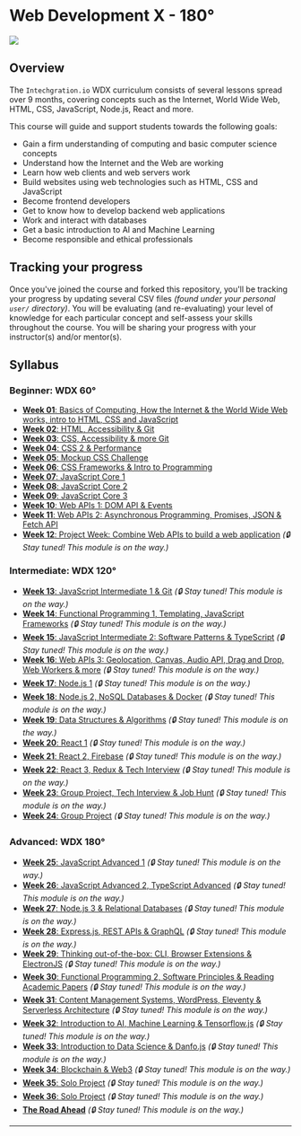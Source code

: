 # Web Development X - 180°

![](assets/syllabus.jpg)

## Overview 

  The `Intechgration.io` WDX curriculum consists of several lessons spread over 9 months, covering concepts such as the Internet, World Wide Web, HTML, CSS, JavaScript, Node.js, React and more.

  This course will guide and support students towards the following goals:

  - Gain a firm understanding of computing and basic computer science concepts
  - Understand how the Internet and the Web are working
  - Learn how web clients and web servers work
  - Build websites using web technologies such as HTML, CSS and JavaScript
  - Become frontend developers
  - Get to know how to develop backend web applications
  - Work and interact with databases
  - Get a basic introduction to AI and Machine Learning
  - Become responsible and ethical professionals 

## Tracking your progress

  Once you've joined the course and forked this repository, you'll be tracking your progress by updating several CSV files _(found under your personal `user/` directory)_. You will be evaluating (and re-evaluating) your level of knowledge for each particular concept and self-assess your skills throughout the course. You will be sharing your progress with your instructor(s) and/or mentor(s).

## Syllabus

### Beginner: WDX 60°

  - [**Week 01**: Basics of Computing, How the Internet & the World Wide Web works, intro to HTML, CSS and JavaScript](week01/index.md)
  - [**Week 02**: HTML, Accessibility & Git](week02/index.md)
  - [**Week 03**: CSS, Accessibility & more Git](week03/index.md)
  - [**Week 04**: CSS 2 & Performance](week04/index.md)
  - [**Week 05**: Mockup CSS Challenge](week05/index.md)
  - [**Week 06**: CSS Frameworks & Intro to Programming](week06/index.md)
  - [**Week 07**: JavaScript Core 1](week07/index.md)
  - [**Week 08**: JavaScript Core 2](week08/index.md)
  - [**Week 09**: JavaScript Core 3](week09/index.md)
  - [**Week 10**: Web APIs 1: DOM API & Events](week10/index.md)
  - [**Week 11**: Web APIs 2: Asynchronous Programming, Promises, JSON & Fetch API](week11/index.md)
  - [**Week 12**: Project Week: Combine Web APIs to build a web application](#week12/index.md) _(🔒 Stay tuned! This module is on the way.)_

### Intermediate: WDX 120°

  - [**Week 13**: JavaScript Intermediate 1 & Git](#week13/index.md) _(🔒 Stay tuned! This module is on the way.)_
  - [**Week 14**: Functional Programming 1, Templating, JavaScript Frameworks](#week14/index.md) _(🔒 Stay tuned! This module is on the way.)_
  - [**Week 15**: JavaScript Intermediate 2: Software Patterns & TypeScript](#week15/index.md) _(🔒 Stay tuned! This module is on the way.)_
  - [**Week 16**: Web APIs 3: Geolocation, Canvas, Audio API, Drag and Drop, Web Workers & more](#week16/index.md) _(🔒 Stay tuned! This module is on the way.)_
  - [**Week 17**: Node.js 1](#week17/index.md) _(🔒 Stay tuned! This module is on the way.)_
  - [**Week 18**: Node.js 2, NoSQL Databases & Docker](#week18/index.md) _(🔒 Stay tuned! This module is on the way.)_
  - [**Week 19**: Data Structures & Algorithms](#week19/index.md) _(🔒 Stay tuned! This module is on the way.)_
  - [**Week 20**: React 1](#week20/index.md) _(🔒 Stay tuned! This module is on the way.)_
  - [**Week 21**: React 2, Firebase](#week21/index.md) _(🔒 Stay tuned! This module is on the way.)_
  - [**Week 22**: React 3, Redux & Tech Interview](#week22/index.md) _(🔒 Stay tuned! This module is on the way.)_
  - [**Week 23**: Group Project, Tech Interview & Job Hunt](#week23/index.md) _(🔒 Stay tuned! This module is on the way.)_
  - [**Week 24**: Group Project](#week24/index.md) _(🔒 Stay tuned! This module is on the way.)_

### Advanced: WDX 180°

  - [**Week 25**: JavaScript Advanced 1](#week25/index.md) _(🔒 Stay tuned! This module is on the way.)_
  - [**Week 26**: JavaScript Advanced 2, TypeScript Advanced](#week26/index.md) _(🔒 Stay tuned! This module is on the way.)_
  - [**Week 27**: Node.js 3 & Relational Databases](#week27/index.md) _(🔒 Stay tuned! This module is on the way.)_
  - [**Week 28**: Express.js, REST APIs & GraphQL](#week28/index.md) _(🔒 Stay tuned! This module is on the way.)_
  - [**Week 29**: Thinking out-of-the-box: CLI, Browser Extensions & ElectronJS](#week29/index.md) _(🔒 Stay tuned! This module is on the way.)_
  - [**Week 30**: Functional Programming 2, Software Principles & Reading Academic Papers](#week30/index.md) _(🔒 Stay tuned! This module is on the way.)_
  - [**Week 31**: Content Management Systems, WordPress, Eleventy & Serverless Architecture](#week31/index.md) _(🔒 Stay tuned! This module is on the way.)_
  - [**Week 32**: Introduction to AI, Machine Learning & Tensorflow.js](#week32/index.md) _(🔒 Stay tuned! This module is on the way.)_
  - [**Week 33**: Introduction to Data Science & Danfo.js](#week33/index.md) _(🔒 Stay tuned! This module is on the way.)_
  - [**Week 34**: Blockchain & Web3](#week34/index.md) _(🔒 Stay tuned! This module is on the way.)_
  - [**Week 35**: Solo Project](#week35/index.md) _(🔒 Stay tuned! This module is on the way.)_
  - [**Week 36**: Solo Project](#week36/index.md) _(🔒 Stay tuned! This module is on the way.)_
  - [**The Road Ahead**](#week37/index.md) _(🔒 Stay tuned! This module is on the way.)_

---

